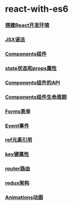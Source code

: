 # react-with-es6

### [搭建React开发环境](./environment_setup)

### [JSX语法](./jsx)

### [Components组件](./components)

### [state状态和props属性](./state_props)

### [Components组件的API](./componentapi)

### [Components组件生命周期](./lifecyclemethods)

### [Forms表单](./forms)

### [Event事件](./events)

### [ref元素引用](./ref)

### [key键属性](./key)

### [router路由](./router)

### [redux架构](./redux)

### [Animations动画](./animations)